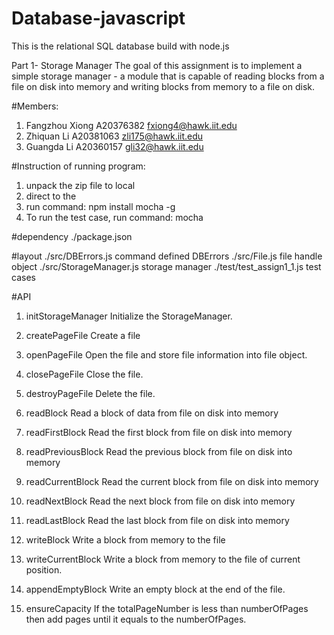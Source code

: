 # Database-javascript
This is the relational SQL database build with node.js

Part 1- Storage Manager
The goal of this assignment is to implement a simple storage manager - a module that is capable of reading blocks 
from a file on disk into memory and writing blocks from memory to a file on disk.

#Members:
1. Fangzhou Xiong	A20376382    <fxiong4@hawk.iit.edu>
2. Zhiquan  Li		A20381063	 <zli175@hawk.iit.edu>
3. Guangda  Li		A20360157    <gli32@hawk.iit.edu>


#Instruction of running program:
1. unpack the zip file to local
2. direct to the <rootworkpath>
3. run command: npm install mocha -g
4. To run the test case, run command: mocha

#dependency
./package.json

#layout
./src/DBErrors.js         command defined DBErrors
./src/File.js             file handle object
./src/StorageManager.js   storage manager 
./test/test_assign1_1.js  test cases

#API

1.  initStorageManager	Initialize the StorageManager.

2.  createPageFile		Create a file

3.  openPageFile		Open the file and store file information into file object.

4.  closePageFile		Close the file.

5.  destroyPageFile		Delete the file.

6.  readBlock			Read a block of data from file on disk into memory

7.  readFirstBlock		Read the first block from file on disk into memory

8.  readPreviousBlock	Read the previous block from file on disk into memory 

9. readCurrentBlock		Read the current block from file on disk into memory

10. readNextBlock		Read the next block from file on disk into memory

11. readLastBlock		Read the last block from file on disk into memory

12. writeBlock			Write a block from memory to the file 

13. writeCurrentBlock	Write a block from memory to the file of current position.

14. appendEmptyBlock	Write an empty block at the end of the file.

15. ensureCapacity		If the totalPageNumber is less than numberOfPages then add pages until it equals to the numberOfPages.
